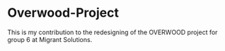 # Overwood-Project
This is my contribution to the redesigning of the OVERWOOD project for group 6 at Migrant Solutions.
